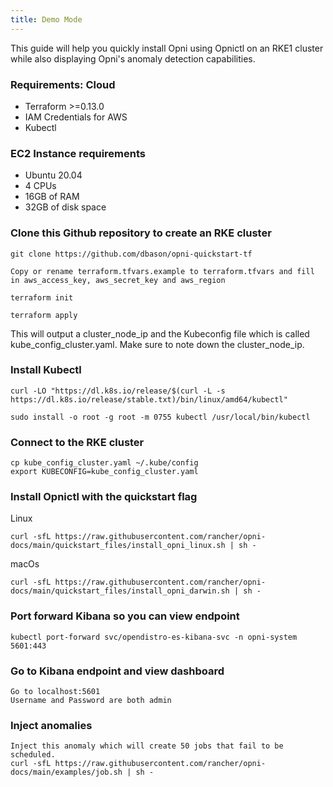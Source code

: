 ```yaml
---
title: Demo Mode
---
```


This guide will help you quickly install Opni using Opnictl on an RKE1 cluster while also displaying Opni's anomaly detection capabilities.

### Requirements: Cloud
- Terraform >=0.13.0
- IAM Credentials for AWS
- Kubectl 

### EC2 Instance requirements
- Ubuntu 20.04
- 4 CPUs
- 16GB of RAM
- 32GB of disk space

### Clone this Github repository to create an RKE cluster
```
git clone https://github.com/dbason/opni-quickstart-tf
```
```
Copy or rename terraform.tfvars.example to terraform.tfvars and fill in aws_access_key, aws_secret_key and aws_region
```
```
terraform init
```
```
terraform apply
```

This will output a cluster_node_ip and the Kubeconfig file which is called kube_config_cluster.yaml. Make sure to note down the cluster_node_ip.

### Install Kubectl
```
curl -LO "https://dl.k8s.io/release/$(curl -L -s https://dl.k8s.io/release/stable.txt)/bin/linux/amd64/kubectl"

sudo install -o root -g root -m 0755 kubectl /usr/local/bin/kubectl
```

### Connect to the RKE cluster
```
cp kube_config_cluster.yaml ~/.kube/config
export KUBECONFIG=kube_config_cluster.yaml
```

### Install Opnictl with the quickstart flag
Linux
```
curl -sfL https://raw.githubusercontent.com/rancher/opni-docs/main/quickstart_files/install_opni_linux.sh | sh -
```
macOs
```
curl -sfL https://raw.githubusercontent.com/rancher/opni-docs/main/quickstart_files/install_opni_darwin.sh | sh -
```


### Port forward Kibana so you can view endpoint
```
kubectl port-forward svc/opendistro-es-kibana-svc -n opni-system 5601:443
```

### Go to Kibana endpoint and view dashboard
```
Go to localhost:5601
Username and Password are both admin
```

### Inject anomalies
```
Inject this anomaly which will create 50 jobs that fail to be scheduled.
curl -sfL https://raw.githubusercontent.com/rancher/opni-docs/main/examples/job.sh | sh -
```